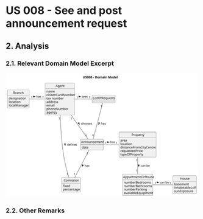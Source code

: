 # US 008 - See and post announcement request

## 2. Analysis

### 2.1. Relevant Domain Model Excerpt 

![Domain Model](svg/us008-domain-model.svg)

### 2.2. Other Remarks